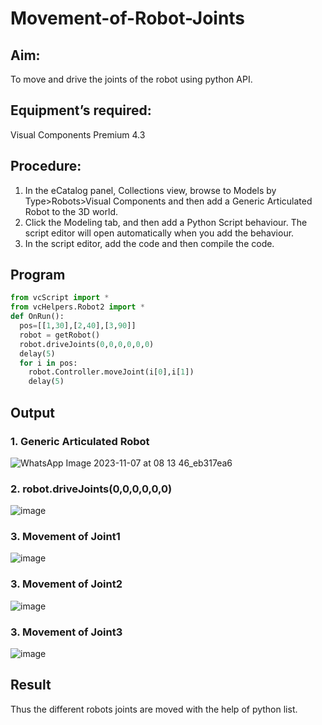 # Movement-of-Robot-Joints
## Aim:  
To move and drive the joints of the robot using python API.

## Equipment’s required:

Visual Components Premium 4.3

## Procedure:

1. 	In the eCatalog panel, Collections view, browse to Models by Type>Robots>Visual Components and then add a Generic Articulated Robot to the 3D world.
2. 	Click the Modeling tab, and then add a Python Script behaviour. The script editor will open automatically when you add the behaviour.
3. 	In the script editor, add the code and then compile the code.

## Program
```python
from vcScript import *
from vcHelpers.Robot2 import *
def OnRun():
  pos=[[1,30],[2,40],[3,90]]
  robot = getRobot()
  robot.driveJoints(0,0,0,0,0,0)
  delay(5)
  for i in pos:
    robot.Controller.moveJoint(i[0],i[1])
    delay(5)
```
## Output
### 1. Generic Articulated Robot
![WhatsApp Image 2023-11-07 at 08 13 46_eb317ea6](https://github.com/Lingeswaran04/Movement-of-Robot-Joints/assets/119103865/aa392712-2565-4e08-8ebe-4202a9072ff2)


### 2. robot.driveJoints(0,0,0,0,0,0)
![image](https://github.com/Lingeswaran04/Movement-of-Robot-Joints/assets/119103865/7a609aec-cfe0-4b27-ac44-ffad03c4d9eb)


### 3. Movement of Joint1
![image](https://github.com/Lingeswaran04/Movement-of-Robot-Joints/assets/119103865/d16689e1-7213-4635-b956-19df1dfd856d)


### 3. Movement of Joint2
![image](https://github.com/Lingeswaran04/Movement-of-Robot-Joints/assets/119103865/23d70445-7b77-4ea2-a574-a2face030415)


### 3. Movement of Joint3
![image](https://github.com/Lingeswaran04/Movement-of-Robot-Joints/assets/119103865/9115dfe8-3ff9-4d2a-9f8f-ded43652038f)

## Result 
Thus the different robots joints are moved with the help of python list.


